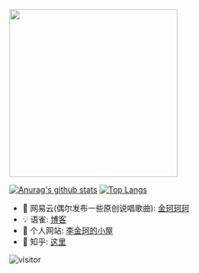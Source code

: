 <img src="https://github.com/lijinke666/lijinke666/blob/master/ysg.jpg" width="300"/>

[![Anurag's github stats](https://github-readme-stats.vercel.app/api?username=lijinke666&show_icons=true)](https://github.com/anuraghazra/github-readme-stats)
[![Top Langs](https://github-readme-stats.vercel.app/api/top-langs/?username=lijinke666)](https://github.com/anuraghazra/github-readme-stats)

- 🎵 网易云(偶尔发布一些原创说唱歌曲): [金珂珂珂](https://music.163.com/#/user/home?id=85987424)
- 💡 语雀: [博客](https://www.yuque.com/lijinke/blog)
- 📘 个人网站: [李金珂的小屋](https://www.lijinke.cn/)
- 📖 知乎: [这里](https://www.zhihu.com/people/duan-tui-xiao-ke-ji-17-22)

![visitor](https://visitor-badge.glitch.me/badge?page_id=lijinke666.lijinke666)
